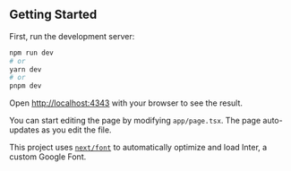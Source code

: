 ## Getting Started

First, run the development server:

```bash
npm run dev
# or
yarn dev
# or
pnpm dev
```

Open [http://localhost:4343](http://localhost:4343) with your browser to see the result.

You can start editing the page by modifying `app/page.tsx`. The page auto-updates as you edit the file.

This project uses [`next/font`](https://nextjs.org/docs/basic-features/font-optimization) to automatically optimize and load Inter, a custom Google Font.

